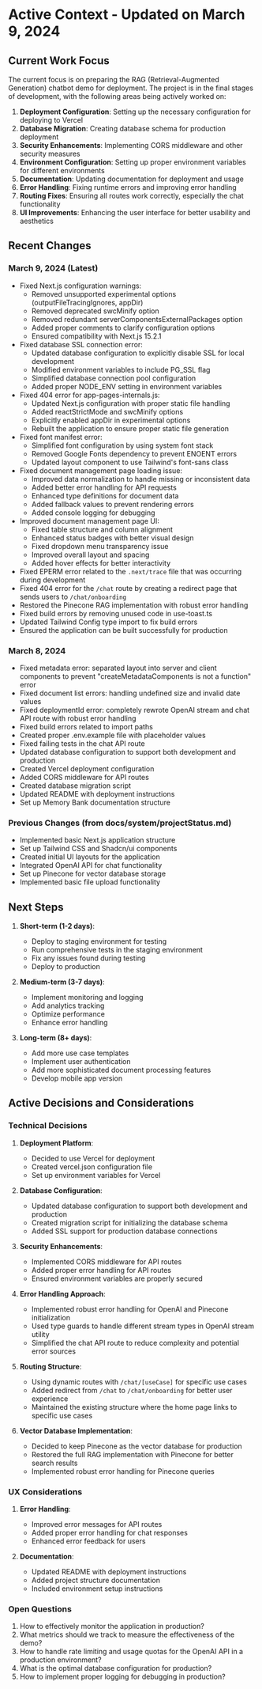 # Active Context - Updated on March 9, 2024

## Current Work Focus

The current focus is on preparing the RAG (Retrieval-Augmented Generation) chatbot demo for deployment. The project is in the final stages of development, with the following areas being actively worked on:

1. **Deployment Configuration**: Setting up the necessary configuration for deploying to Vercel
2. **Database Migration**: Creating database schema for production deployment
3. **Security Enhancements**: Implementing CORS middleware and other security measures
4. **Environment Configuration**: Setting up proper environment variables for different environments
5. **Documentation**: Updating documentation for deployment and usage
6. **Error Handling**: Fixing runtime errors and improving error handling
7. **Routing Fixes**: Ensuring all routes work correctly, especially the chat functionality
8. **UI Improvements**: Enhancing the user interface for better usability and aesthetics

## Recent Changes

### March 9, 2024 (Latest)

- Fixed Next.js configuration warnings:
  - Removed unsupported experimental options (outputFileTracingIgnores, appDir)
  - Removed deprecated swcMinify option
  - Removed redundant serverComponentsExternalPackages option
  - Added proper comments to clarify configuration options
  - Ensured compatibility with Next.js 15.2.1
- Fixed database SSL connection error:
  - Updated database configuration to explicitly disable SSL for local development
  - Modified environment variables to include PG_SSL flag
  - Simplified database connection pool configuration
  - Added proper NODE_ENV setting in environment variables
- Fixed 404 error for app-pages-internals.js:
  - Updated Next.js configuration with proper static file handling
  - Added reactStrictMode and swcMinify options
  - Explicitly enabled appDir in experimental options
  - Rebuilt the application to ensure proper static file generation
- Fixed font manifest error:
  - Simplified font configuration by using system font stack
  - Removed Google Fonts dependency to prevent ENOENT errors
  - Updated layout component to use Tailwind's font-sans class
- Fixed document management page loading issue:
  - Improved data normalization to handle missing or inconsistent data
  - Added better error handling for API requests
  - Enhanced type definitions for document data
  - Added fallback values to prevent rendering errors
  - Added console logging for debugging
- Improved document management page UI:
  - Fixed table structure and column alignment
  - Enhanced status badges with better visual design
  - Fixed dropdown menu transparency issue
  - Improved overall layout and spacing
  - Added hover effects for better interactivity
- Fixed EPERM error related to the `.next/trace` file that was occurring during development
- Fixed 404 error for the `/chat` route by creating a redirect page that sends users to `/chat/onboarding`
- Restored the Pinecone RAG implementation with robust error handling
- Fixed build errors by removing unused code in use-toast.ts
- Updated Tailwind Config type import to fix build errors
- Ensured the application can be built successfully for production

### March 8, 2024

- Fixed metadata error: separated layout into server and client components to prevent "createMetadataComponents is not a function" error
- Fixed document list errors: handling undefined size and invalid date values
- Fixed deploymentId error: completely rewrote OpenAI stream and chat API route with robust error handling
- Fixed build errors related to import paths
- Created proper .env.example file with placeholder values
- Fixed failing tests in the chat API route
- Updated database configuration to support both development and production
- Created Vercel deployment configuration
- Added CORS middleware for API routes
- Created database migration script
- Updated README with deployment instructions
- Set up Memory Bank documentation structure

### Previous Changes (from docs/system/projectStatus.md)

- Implemented basic Next.js application structure
- Set up Tailwind CSS and Shadcn/ui components
- Created initial UI layouts for the application
- Integrated OpenAI API for chat functionality
- Set up Pinecone for vector database storage
- Implemented basic file upload functionality

## Next Steps

1. **Short-term (1-2 days)**:

   - Deploy to staging environment for testing
   - Run comprehensive tests in the staging environment
   - Fix any issues found during testing
   - Deploy to production

2. **Medium-term (3-7 days)**:

   - Implement monitoring and logging
   - Add analytics tracking
   - Optimize performance
   - Enhance error handling

3. **Long-term (8+ days)**:
   - Add more use case templates
   - Implement user authentication
   - Add more sophisticated document processing features
   - Develop mobile app version

## Active Decisions and Considerations

### Technical Decisions

1. **Deployment Platform**:

   - Decided to use Vercel for deployment
   - Created vercel.json configuration file
   - Set up environment variables for Vercel

2. **Database Configuration**:

   - Updated database configuration to support both development and production
   - Created migration script for initializing the database schema
   - Added SSL support for production database connections

3. **Security Enhancements**:

   - Implemented CORS middleware for API routes
   - Added proper error handling for API routes
   - Ensured environment variables are properly secured

4. **Error Handling Approach**:

   - Implemented robust error handling for OpenAI and Pinecone initialization
   - Used type guards to handle different stream types in OpenAI stream utility
   - Simplified the chat API route to reduce complexity and potential error sources

5. **Routing Structure**:

   - Using dynamic routes with `/chat/[useCase]` for specific use cases
   - Added redirect from `/chat` to `/chat/onboarding` for better user experience
   - Maintained the existing structure where the home page links to specific use cases

6. **Vector Database Implementation**:
   - Decided to keep Pinecone as the vector database for production
   - Restored the full RAG implementation with Pinecone for better search results
   - Implemented robust error handling for Pinecone queries

### UX Considerations

1. **Error Handling**:

   - Improved error messages for API routes
   - Added proper error handling for chat responses
   - Enhanced error feedback for users

2. **Documentation**:
   - Updated README with deployment instructions
   - Added project structure documentation
   - Included environment setup instructions

### Open Questions

1. How to effectively monitor the application in production?
2. What metrics should we track to measure the effectiveness of the demo?
3. How to handle rate limiting and usage quotas for the OpenAI API in a production environment?
4. What is the optimal database configuration for production?
5. How to implement proper logging for debugging in production?
